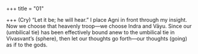 +++
title = "01"

+++
(Cry) “Let it be; he will hear.” I place Agni in front through my insight.  Now we choose that heavenly troop—we choose Indra and Vāyu.
Since our (umbilical tie) has been effectively bound anew to the umbilical  tie in Vivasvant’s (sphere),
then let our thoughts go forth—our thoughts (going) as if to the gods. 
